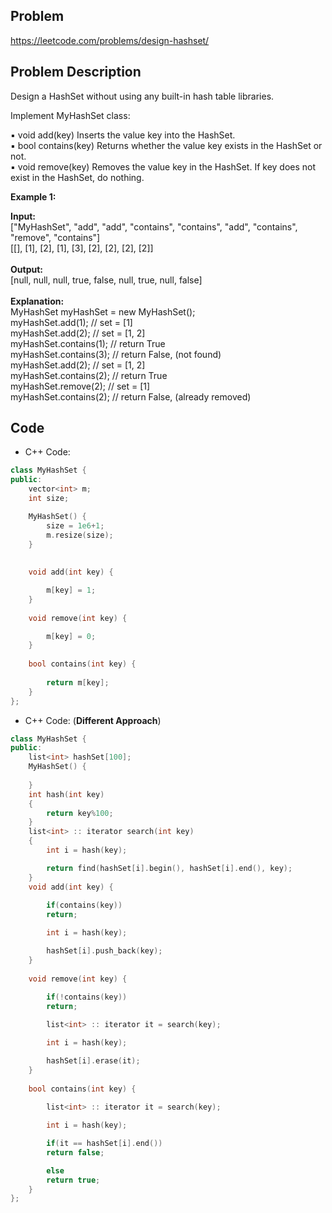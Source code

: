 ## Problem

https://leetcode.com/problems/design-hashset/

## Problem Description

Design a HashSet without using any built-in hash table libraries.

Implement MyHashSet class:

▪ void add(key) Inserts the value key into the HashSet. <br>
▪ bool contains(key) Returns whether the value key exists in the HashSet or not. <br>
▪ void remove(key) Removes the value key in the HashSet. If key does not exist in the HashSet, do nothing. <br>

**Example 1:**

**Input:** <br>
["MyHashSet", "add", "add", "contains", "contains", "add", "contains", "remove", "contains"] <br>
[[], [1], [2], [1], [3], [2], [2], [2], [2]] <br>
<br>
**Output:** <br>
[null, null, null, true, false, null, true, null, false] <br>
<br>
**Explanation:** <br>
MyHashSet myHashSet = new MyHashSet(); <br>
myHashSet.add(1);      // set = [1] <br>
myHashSet.add(2);      // set = [1, 2] <br>
myHashSet.contains(1); // return True <br>
myHashSet.contains(3); // return False, (not found) <br>
myHashSet.add(2);      // set = [1, 2] <br>
myHashSet.contains(2); // return True <br>
myHashSet.remove(2);   // set = [1] <br>
myHashSet.contains(2); // return False, (already removed) <br>

## Code

- C++ Code:

```cpp
class MyHashSet {
public:
    vector<int> m;
    int size;

    MyHashSet() {
        size = 1e6+1;
        m.resize(size);
    }
    
   
    void add(int key) {

        m[key] = 1;
    }
    
    void remove(int key) {

        m[key] = 0;
    }
    
    bool contains(int key) {
        
        return m[key];
    }
};
```

- C++ Code: (**Different Approach**)

```cpp
class MyHashSet {
public:
    list<int> hashSet[100];
    MyHashSet() {
        
    }
    int hash(int key)
    {
        return key%100;
    }
    list<int> :: iterator search(int key)
    {
        int i = hash(key);

        return find(hashSet[i].begin(), hashSet[i].end(), key);
    }
    void add(int key) {
        
        if(contains(key))
        return;

        int i = hash(key);

        hashSet[i].push_back(key);
    }
    
    void remove(int key) {
        
        if(!contains(key))
        return;

        list<int> :: iterator it = search(key);

        int i = hash(key);

        hashSet[i].erase(it);
    }
    
    bool contains(int key) {
        
        list<int> :: iterator it = search(key);

        int i = hash(key);

        if(it == hashSet[i].end())
        return false;

        else
        return true;
    }
};
```
